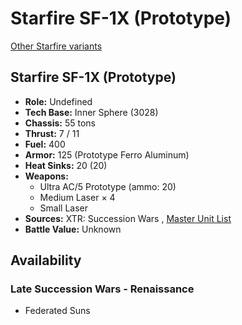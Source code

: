 # Starfire SF-1X (Prototype) 

[Other Starfire variants](../starfire.md) 

## Starfire SF-1X (Prototype) 

- **Role:** Undefined 
- **Tech Base:** Inner Sphere (3028) 
- **Chassis:** 55 tons 
- **Thrust:** 7 / 11 
- **Fuel:** 400 
- **Armor:** 125 (Prototype Ferro Aluminum) 
- **Heat Sinks:** 20 (20) 
- **Weapons:** 
  - Ultra AC/5 Prototype (ammo: 20) 
  - Medium Laser × 4 
  - Small Laser 
- **Sources:** XTR: Succession Wars , [Master Unit List](http://masterunitlist.info/Unit/Details/5129) 
- **Battle Value:** Unknown 

## Availability 

### Late Succession Wars - Renaissance 

- Federated Suns 


